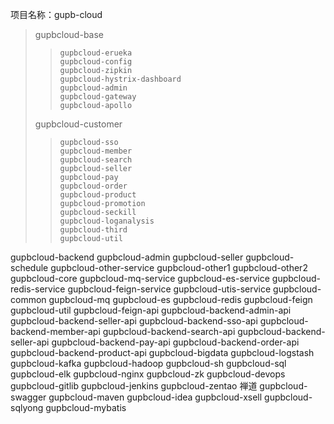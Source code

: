 项目名称：gupb-cloud

> gupbcloud-base
> > 	gupbcloud-erueka
> > 	gupbcloud-config
> > 	gupbcloud-zipkin
> > 	gupbcloud-hystrix-dashboard
> > 	gupbcloud-admin
> > 	gupbcloud-gateway
> > 	gupbcloud-apollo
> gupbcloud-customer
> > 	gupbcloud-sso
> > 	gupbcloud-member
> > 	gupbcloud-search
> > 	gupbcloud-seller
> > 	gupbcloud-pay
> > 	gupbcloud-order
> > 	gupbcloud-product
> > 	gupbcloud-promotion
> > 	gupbcloud-seckill
> > 	gupbcloud-loganalysis
> > 	gupbcloud-third
> > 	gupbcloud-util
gupbcloud-backend
	gupbcloud-admin
	gupbcloud-seller
	gupbcloud-schedule
gupbcloud-other-service
	gupbcloud-other1
	gupbcloud-other2
gupbcloud-core
	gupbcloud-mq-service
	gupbcloud-es-service
	gupbcloud-redis-service
	gupbcloud-feign-service
	gupbcloud-utis-service
gupbcloud-common
	gupbcloud-mq
	gupbcloud-es
	gupbcloud-redis
	gupbcloud-feign
	gupbcloud-util
gupbcloud-feign-api
	gupbcloud-backend-admin-api
	gupbcloud-backend-seller-api
	gupbcloud-backend-sso-api
	gupbcloud-backend-member-api
	gupbcloud-backend-search-api
	gupbcloud-backend-seller-api
	gupbcloud-backend-pay-api
	gupbcloud-backend-order-api
	gupbcloud-backend-product-api
gupbcloud-bigdata
	gupbcloud-logstash
	gupbcloud-kafka
	gupbcloud-hadoop
gupbcloud-sh
	gupbcloud-sql
	gupbcloud-elk
	gupbcloud-nginx
	gupbcloud-zk
	gupbcloud-devops
	gupbcloud-gitlib
	gupbcloud-jenkins
	gupbcloud-zentao 禅道
	gupbcloud-swagger
	gupbcloud-maven
	gupbcloud-idea
	gupbcloud-xsell
	gupbcloud-sqlyong
	gupbcloud-mybatis
